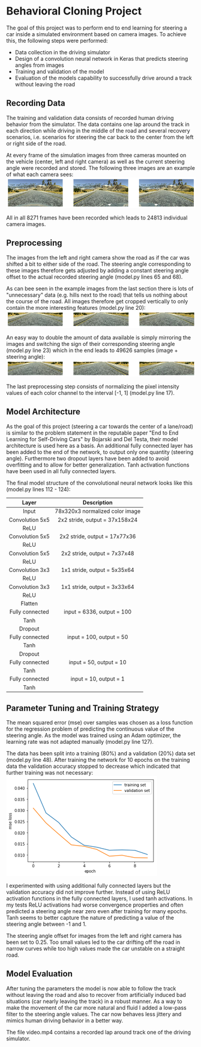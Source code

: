# **Behavioral Cloning Project**

The goal of this project was to perform end to end learning for steering a car inside a simulated environment based on camera images.
To achieve this, the following steps were performed:
* Data collection in the driving simulator
* Design of a convolution neural network in Keras that predicts steering angles from images
* Training and validation of the model 
* Evaluation of the models capability to successfully drive around a track without leaving the road


[//]: # (Image References)
[images_orig]: ./images_orig.png "Recorded images (center, left and right camera)"
[images_cropped]: ./images_cropped.png "Images cropped to exclude unnecessary data"
[images_mirrored]: ./images_cropped_mirrored.png "Mirrored images"
[loss_function]: ./training_loss.png "MSE loss for training and validation data"


## Recording Data

The training and validation data consists of recorded human driving behavior from the simulator. 
The data contains one lap around the track in each direction while driving in the middle of the road and several recovery scenarios, i.e. scenarios for steering the car back to the center from the left or right side of the road.

At every frame of the simulation images from three cameras mounted on the vehicle (center, left and right camera) as well as the current steering angle were recorded and stored.
The following three images are an example of what each camera sees:
![alt text][images_orig]

All in all 8271 frames have been recorded which leads to 24813 individual camera images. 


## Preprocessing

The images from the left and right camera show the road as if the car was shifted a bit to either side of the road. 
The steering angle corresponding to these images therefore gets adjusted by adding a constant steering angle offset to the actual recorded steering angle (model.py lines 65 and 68). 

As can bee seen in the example images from the last section there is lots of "unnecessary" data (e.g. hills next to the road) that tells us nothing about the course of the road. 
All images therefore get cropped vertically to only contain the more interesting features (model.py line 20):
![alt text][images_cropped]

An easy way to double the amount of data available is simply mirroring the images and switching the sign of their corresponding steering angle (model.py line 23) which in the end leads to 49626 samples (image + steering angle):
![alt text][images_mirrored]

The last preprocessing step consists of normalizing the pixel intensity values of each color channel to the interval [-1, 1] (model.py line 17).  

## Model Architecture 

As the goal of this project (steering a car towards the center of a lane/road) is similar to the problem statement in the reputable paper "End to End Learning for Self-Driving Cars" by Bojarski and Del Testa, their model architecture is used here as a basis. 
An additional fully connected layer has been added to the end of the network, to output only one quantity (steering angle). 
Furthermore two dropout layers have been added to avoid overfitting and to allow for better generalization.
Tanh activation functions have been used in all fully connected layers.

The final model structure of the convolutional neural network looks like this (model.py lines 112 - 124):

| Layer         		|     Description	        					| 
|:---------------------:|:------------------------------:| 
| Input         		| 78x320x3 normalized color image   	| 
| Convolution 5x5 | 2x2 stride, output = 37x158x24 	|
| ReLU					       |			                               |
| Convolution 5x5 | 2x2 stride, output = 17x77x36 	|
| ReLU					       |    |
| Convolution 5x5 | 2x2 stride, output = 7x37x48 	|
| ReLU					       | |
| Convolution 3x3 | 1x1 stride, output = 5x35x64 	|
| ReLU					       | |
| Convolution 3x3 | 1x1 stride, output = 3x33x64 	|
| ReLU					       | |
| Flatten        |  	|		       
| Fully connected		| input = 6336, output = 100  	|
| Tanh					       |			  |
| Dropout					       |		    |
| Fully connected		| input = 100, output = 50   	|
| Tanh					       |			       |
| Dropout					       |		   |
| Fully connected		| input = 50, output = 10  	|
| Tanh					       |				   |
| Fully connected		| input = 10, output = 1    	|
| Tanh				     |         									|


## Parameter Tuning and Training Strategy

The mean squared error (mse) over samples was chosen as a loss function for the regression problem of predicting the continuous value of the steering angle.
As the model was trained using an Adam optimizer, the learning rate was not adapted manually (model.py line 127). 

The data has been split into a training (80%) and a validation (20%) data set (model.py line 48). 
After training the network for 10 epochs on the training data the validation accuracy stopped to decrease which indicated that further training was not necessary:
![alt text][loss_function]

I experimented with using additional fully connected layers but the validation accuracy did not improve further. 
Instead of using ReLU activation functions in the fully connected layers, I used tanh activations. 
In my tests ReLU activations had worse convergence properties and often predicted a steering angle near zero even after training for many epochs. Tanh seems to better capture the nature of predicting a value of the steering angle between -1 and 1.

The steering angle offset for images from the left and right camera has been set to 0.25. 
Too small values led to the car drifting off the road in narrow curves while too high values made the car unstable on a straight road.


## Model Evaluation

After tuning the parameters the model is now able to follow the track without leaving the road and also to recover from artificially induced bad situations (car nearly leaving the track) in a robust manner.
As a way to make the movement of the car more natural and fluid I added a low-pass filter to the steering angle values. 
The car now behaves less jittery and mimics human driving behavior in a better way.

The file video.mp4 contains a recorded lap around track one of the driving simulator.


